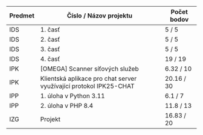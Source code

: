 | Predmet | Číslo / Názov projektu                                             | Počet bodov |
|---------|--------------------------------------------------------------------|-------------|
| IDS     | 1. časť                                                            | 5 / 5       |
| IDS     | 2. časť                                                            | 5 / 5       |
| IDS     | 3. časť                                                            | 5 / 5       |
| IDS     | 4. časť                                                            | 19 / 19     |
| IPK     | \[OMEGA\] Scanner síťových služeb                                  | 6.32 / 10   |
| IPK     | Klientská aplikace pro chat server využívající protokol IPK25-CHAT | 20.16 / 30  |
| IPP     | 1. úloha v Python 3.11                                             | 6.1 / 7     |
| IPP     | 2. úloha v PHP 8.4                                                 | 11.8 / 13   |
| IZG     | Projekt                                                            | 16.83 / 20  |
